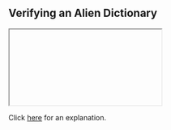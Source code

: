 ##  Verifying an Alien Dictionary 

<iframe></iframe>

Click [here](Explanation.md) for an explanation.

